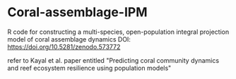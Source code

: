 # Coral-assemblage-IPM
R code for constructing a multi-species, open-population integral projection model of coral assemblage dynamics
DOI: https://doi.org/10.5281/zenodo.573772

refer to Kayal et al. paper entitled "Predicting coral community dynamics and reef ecosystem resilience using population models"
